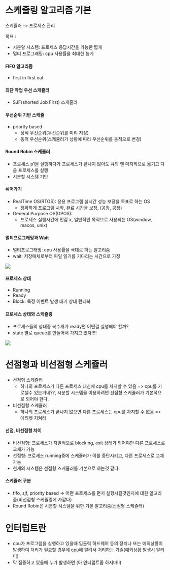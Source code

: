 # 스케줄링 알고리즘 기본

스케쥴러 -> 프로세스 관리

목표 :
  * 시분할 시스템: 프로세스 응답시간을 가능한 짧게
  * 멀티 프로그래밍: cpu 사용률을 최대한 높게

#### FIFO 알고리즘
* first in first out

#### 최단 작업 우선 스케쥴러
* SJF(shorted Job First) 스케줄러

#### 우선순위 기반 스케쥴
* priority based
  * 정적 우선순위(우선순위를 미리 지정)
  * 동적 우선순위(스케쥴러가 상황에 따라 우선순위를 동적으로 변경)

#### Round Robin 스케쥴러
* 프로세스 p1을 실행하다가 프로세스가 끝나지 않아도 큐의 맨 마지막으로 옮기고 다음 프로세스를 실행
* 시분할 시스템 기반

#### 쉬어가기
* RealTime OS(RTOS): 응용 프로그램 실시간 성능 보장을 목표로 하는 OS
  * 정확하게 프로그램 시작, 완료 시간을 보장, (공장, 공정)
* General Purpose OS(GPOS):
  * 프로세스 실행시간에 민감 x, 일반적인 목적으로 사용되는 OS(window, macos, unix)

#### 멀티프로그래밍과 Wait
* 멀티프로그래밍: cpu 사용률을 극대로 하는 알고리즘
* wait: 저장매체로부터 파일 읽기를 기다리는 시간으로 가정

<img src="https://user-images.githubusercontent.com/72545732/142706024-633fad99-e291-4f7f-bc27-b7324c947d9f.png">

#### 프로세스 상태
* Running
* Ready
* Block: 특정 이벤트 발생 대기 상태
런레복

#### 프로세스 상태와 스케쥴링
* 프로세스들의 상태중 복수개가 ready면 어떤걸 실행해야 할까?
* state 별로 queue를 만들어서 가지고 있자!!!!

<img src="https://user-images.githubusercontent.com/72545732/142707209-afd39197-a7a6-404b-a867-d6997266075a.png">



# 선점형과 비선점형 스케쥴러
* 선점형 스케쥴러
  * 하나의 프로세스가 다른 프로세스 대신에 cpu를 차지할 수 있음 => cpu를 가로챌수 있는거네??, 시분할 시스템을 이용하려면 선점형 스케쥴러가 기본적으로 되어야 한다.
* 비선점형 스케쥴러
  * 하나의 프로세스가 끝나지 않으면 다른 프로세스는 cpu를 차지할 수 없음 => 에티켓 지켜라

#### 선점, 비선점형 차이
* 비선점형: 프로세스가 자발적으로 blocking, exit 상태가 되어야만 다른 프로세스로 교체가 가능
* 선점형: 프로세스 running중에 스케쥴러가 이를 중단시키고, 다른 프로세스로 교체 가능
* 현재의 시스템은 선점형 스케쥴러를 기본으로 하는것 같다.

#### 스케쥴러 구분
* fifo, sjf, priority based => 어떤 프로세스를 먼저 실행시킬것인지에 대한 알고리즘(비선점형 스케쥴링에 가깝다)
* Round Robin은 시분할 시스템을 위한 기본 알고리즘(선점형 스케쥴러)

# 인터럽트란
* cpu가 프로그램을 실행하고 있을때 입출력 하드웨어 등의 장치나 또는 예외상황이 발생하여 처리가 필요할 경우에 cpu에 알려서 처리하는 기술(예외상황 발생시 알리미) 
* 막 집중하고 있을때 누가 발생하면 (아 인터럽트좀 하지마!!)

